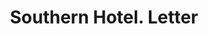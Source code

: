 ---
doi: 10.7916/D8HH7X5X
date_other: '1910'
date_other_textual: 1910-1919
form: correspondence
genre:
- Letters (correspondence)
name:
- Southern Hotel
object_in_context_url: https://biggert.cul.columbia.edu/items/view/ave_biggert_01298
subject_hierarchical_geographic:
- Columbus, Ohio, United States
subject_name:
- Southern Hotel
title: Southern Hotel. Letter
sort_title: Southern Hotel. Letter
call_number: ave_biggert_01298
coordinates:
- 39.983333333333334,-82.98333333333333
pid: ave_biggert_01298
identifiers: ave_biggert_01298
thumbnail: https://derivativo-3.library.columbia.edu/iiif/2/ldpd:343161/full/!256,256/0/native.jpg
permalink: "/items/ave_biggert_01298/"
layout: iiif-image-page
---